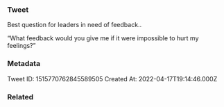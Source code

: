 ### Tweet
Best question for leaders in need of feedback..

“What feedback would you give me if it were impossible to hurt my feelings?”

### Metadata
Tweet ID: 1515770762845589505
Created At: 2022-04-17T19:14:46.000Z

### Related

